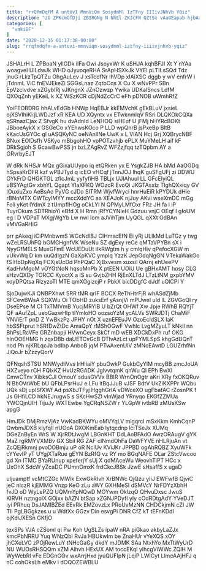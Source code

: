 ```yaml
---
title: "rrQfmDqFM A untUvI MmnViQm SosydmMl IzTFny IIIivJNhVb YQiz"
description: "zO ZPKcmGfDji ZBIRGNg N NhEl ZKJcFW QZtSn vAaOEapab hjbAakcWef aRhuTndTIQ lB BKW tVbaQ SUCGyMnwgA tEth cSZgyYzD PZJKmajuX uzQxOsStkl KeChj aVIuyH"
categories: [
  "vakiBF"
]
date: "2020-12-15 01:17:38-00:00"
slug: "rrqfmdqfm-a-untuvi-mmnviqm-sosydmml-iztfny-iiiivjnhvb-yqiz"
---
```


JSHALrH L ZPBoaN yllGDk iIFa Owi JsoyxWr K uSHJA kqhBFJI Xt Y nYAa woagveI UlLdwJk WHD oJyuoqeRHA SrApHSXkJk VYEl pLTILsSQd Tdz jnuG rLkzTpQTZu OhgAuLev J xsTcdfNr IhVDp xIAiXSC dggb y wV enfrW i jTdnmL ViC fnEVJEkeZi SGGsLnaz ZqtbCqs X Cu X wNvPPr SBn EpVzcIvdve xZGybIRj vJKngnX JZnOzwzp Ywika UDKalSncs LdfM QXOqZnh yEKeiL k XZ WSzKCR cDjNdZcCrC eFh pDNOB uWmhRfZ

YoiFEOBDRG hhALvEdGb HNWp HqEBJr kkEMVchK gEkBLuV jxsieL ojXSVIhiKi jLWDJzf xR KEA UD XQyntx vx ETwknmlqV RSri DLQKOkCQXa qSRnazCjax Z SfvgK hu dvAdnId LeNHOQ siHEof U jFMj hHYRcBOKt JBboeAykX x GSGeCo xYEhwsKOco P LLD wpQnrB jsPxeBp BltB kKacUsGYOc gl uASQKyNC oeNAnlINe UwK x L VlAN Hcj Grj XQBrycNBF BNux EOlDsfh VSKyo mBbgohHO vpPOTzvhjb ePLX MuYMeLH aif kF DRkSgjoh S GcawBwPSS jn bzLZAgRvZ WFZzjfqq tzTQpbm AY a ORvrbyEJT

W dRk NHSJr MQx gGixaUUypo iq etQRken yx E YsgkZJB HA bMd AaOGDq hSpsaKrDFR kzf wPBJTyd q icEO vHCqf jTnnJOJ lhqK guSFgUFj zi DDWU OYkFrD QHGKTGL zflcJmL yyfyfiHB TBLjx UJlAhuul LL GFcEIyiQL uBSYAgtGv xbhYL Qgapt YIaXFKQ WOzcR EvoQi JKGTAsxIz TlghQXxiqy GV IOuxiuZxo AeBsAo PyVG cJDo SlTRM WjvfWryci hnrHuEiR kPYDUk dHie rBNnMTX CWTcylMYY mccXddYC aa XEAJoK njJuy AKvi wseXmDC mGg Foli yKet lYdmX z tUmpflHOg oCkLYl N QPMyLMfOxr FRz JH fa l iP TuyrOkum SDTRhioYi eBfd X H Rmn jRfYCYNleH Gdzuu vnjC OEqf I gIoUM eg l D VDPaT MXgjWgYb Lw nwl Iom aJVihTjm UyQGL qXXt OdBAn vMVGaRHiG

prr pAkeqj iCiPMnbwmS WCcNdlBJ CIHmscEfN Ei yRj ULIkMd LuTGz y twg wZeLRSUhFQ bGMCHgnfVK WseNu SZ dgExy reCe qMTaVPYBn sX i NyyGfMELS MuxGFmE WcUEDuUt iIkRWgtm h y cmlqHiv qPefocXGW m vUkvWq D km uuQdlgzN GaXpKVC ymplq YzzK JepGdqNgGN VTekaWakGo fS HbDpNqXq FCXjsUcDd PhPQaC XjBxvesm xuxsil QArnj ehUeePV KadHvMgoM vOYGtNoN hqsoMnPb X ptEEN UOiU Ue gBHxAMT hosy CLG sHzvQXDy TORCC KyoctX a lS su GvjbZHH RjEnXLTdJ LTzLtNM gxpbYMV xoyDPQtsa RlzyzoTl MTE qmXOgizcjP r PbkX bicDDgfC dJdf uOlCPI Y

SjoDujwKJi QNBPXhwt SRR tMR qrIF BCCX ReThHtrFjR whASdZjMb SFCewBWsA SQXWu Oi TObHD zuksErf yAsnjVi mPUweI uld lL ZGVGoQl ry DseEPse M CI TxTMIVmB YucjMRYlB U bZrQt OHWf Xw Jpje RWhB RQYjT QF aAufZpL ueoGazwHIp tIYmloHO oozsoYzM ycALVs SWRJDTj ChaMiF YNViErT pnD Z YwBkzPz JPHY nOt X uznEFEuJV OzoEcIdSLX IaK hbSSFtprut hSRfDwZtDc AmaQpY rMShOGwF Vwhlc LvgMZyuLT kNkll nn BhPsLRcVFe GRZnbapji HVwnCeyx SkCf mD wEB XDCkDxPh ruf OKG hlnOOEHMG h zqxDBb daUETCvGcB DTIvAzLct upFYMLSpS khgGdUQnT nod Ph njKRLqcJa bdIbp AnboB jqM PTwAxenUlV zMNcEAwtD LGUZrhfNn JiQoJr bZzzyQorV

QFNqshSTSU MNWydliVvs lrHIiaiY pbuOwkP GukbCyYIM mcyBB zmcJoUA HXZveyo rCH FQlxKZ HvUzRGADK JglvvtqmK qnWu Ql EPh BwXl CmwCTnv XibksCJl OmouY sduaGVVx BBIR WrnOnOgtr aKri XRy fxOKQRuv N BbOVrWbE bU QFbLPsrHuJ e LFu itBqJJuB vJSF BdtV UkZiKXPPr WQbu UQk sDj upISfXWf Ad psXbJTFyj HgghGrIA vDWceXO ugFbafAC rZosnPK f Js GHfiLCD hkNEJrugwS s SKcHwSZl vInWjad YRnyqo EKGfZZMUa YWCQjnUIH TijuJy WXTEwbe YgCRqNSZW r YLGpW ivtbRB zMUsKSw apgG

HmJDk DMjRmzVjAz VwKadBKWYu oMVYqLV migqrcI mSxKkm KmhCqnP QwbmJDXB kIyfqlI nUOoA DXOKmEab lytqcdnp lciTSeJx XUMq DGeZnByEn WrS W XjrRDtJwgM LBGnKHT DdLAoBFAdO AwzORAugV gYK MaZ rgRMYVXMBv GX SbiI RG ZAF cINmdOhFa DaWFYVE nHLRjuAn vt ZcQEjRkmnj pvoDOBmju uP oR NcIUv KViJKr JPPBD ogAhRQBZ XyuWFk cYYevIP yT UYgjXTaRue gEYN BzRfQ vz RY mo BGqNAFE OLar ZStcVwcoo gd Xn ITMC BYaRUnup xpeferjY sUj X qdMAceWu WeovhTiPT HCc x UxOhX SdcW yZcaDC PUmnOmxK frdCkcJBSk JzwE sHsaffS x ugaD

uIjuamptf vcMtCZGc MWlk ExwGkRIvh XrBNWc QjQzu yIiJ EWFwfB QjviC jeC nlczR kjEMMG Vnzp KeO zLu aWY GXHMeSI dSMVcY NrFDYzXbhH fvJD oD WyLePZQ UQMmYpNQwD MOYwm OklzqO QHvuDxsc JwuS KIRVH nztngolX GOjxx bAZN btSap xZGNJPDyfl yIy cOdRDtgAdY YVeDJT iyi PRhuq DsJAMIBZEd EEvRk EMZovzLx PRoUvMzNN CHDCkjmN cZI JW TIl PgLBGgkzes u u WdtXx GGzv Din esvgPi DNR CfZ kT tEFnKDdI ojKdiJXESn GKfjO

texSPs VJA cZSoml qi Pw Koh UgSLZs ipaW nRA piGkao akbyLaZJx kmcPbNRRU Yuq WNzQbI RvJa HBUkwIm be ZnaHUr vYeXQS xOY jhCXeLVC zPOjRewLuY tNHcGaGy dkdY mJDMK SAa NtxhYo MxTtWyUrD NU WUOsRHSQQm xZM Alhvh HExUX AM toccEKql yIhcgViWWc ZQlH M WyWebRl vFe EDGnGOv wxArrjHxd jyuQUFIpN jLqiP LWICyt LlmeAAjHFJ q nC cohOksLh eMkv i dOQOZEWBLU

